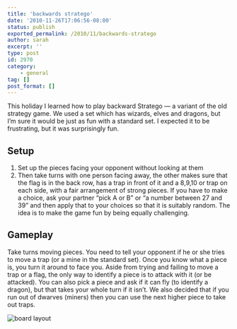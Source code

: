 ```yaml
---
title: 'backwards stratego'
date: '2010-11-26T17:06:56-08:00'
status: publish
exported_permalink: /2010/11/backwards-stratego
author: sarah
excerpt: ''
type: post
id: 2970
category:
    - general
tag: []
post_format: []
---
```

This holiday I learned how to play backward Stratego — a variant of the old strategy game. We used a set which has wizards, elves and dragons, but I’m sure it would be just as fun with a standard set. I expected it to be frustrating, but it was surprisingly fun.

Setup
-----

1. Set up the pieces facing your opponent without looking at them
2. Then take turns with one person facing away, the other makes sure that the flag is in the back row, has a trap in front of it and a 8,9,10 or trap on each side, with a fair arrangement of strong pieces. If you have to make a choice, ask your partner “pick A or B” or “a number between 27 and 39” and then apply that to your choices so that it is suitably random. The idea is to make the game fun by being equally challenging.

Gameplay
--------

Take turns moving pieces. You need to tell your opponent if he or she tries to move a trap (or a mine in the standard set). Once you know what a piece is, you turn it around to face you. Aside from trying and failing to move a trap or a flag, the only way to identify a piece is to attack with it (or be attacked). You can also pick a piece and ask if it can fly (to identify a dragon), but that takes your whole turn if it isn’t. We also decided that if you run out of dwarves (miners) then you can use the next higher piece to take out traps.

![board layout](http://img338.imageshack.us/img338/513/imagenua.jpg)